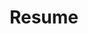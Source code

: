 ---
layout: list
title: Resume
slug: resume
sidebar: true
description: >
  궁금한 걸 참지 않는 개발자. 이력서를 업데이트 할 예정입니다.
menu : true
submenu: false
order: 2
---